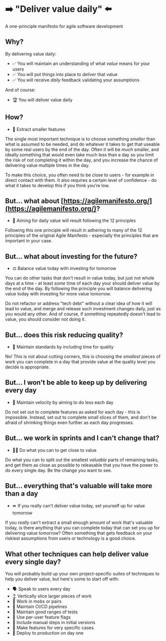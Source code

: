 # ➡️ "Deliver value daily" ⬅️

A one-principle manifesto for agile software development

## Why?

By delivering value daily:

- ✅ You will maintain an understanding of what _value_ means for your users<br>
- ✅ You will put things into place to _deliver_ that value<br>
- ✅ You will receive _daily_ feedback validating your assumptions

And of course:

- 🏆 You will deliver value daily

## How?

- 🔬 Extract smaller features

The single most important technique is to choose something _smaller_ than what is assumed to be needed, and do whatever it takes to get that useable by some real users by the end of the day. Often it will be _much_ smaller, and ideally something that would even take much less than a day so you limit the risk of not completing it within the day, and you increase the chance of delivering value multiple times in the day.

To make this choice, you often need to be close to users - for example in direct contact with them. It also requires a certain level of confidence - do what it takes to develop this if you think you're low.

## But... what about [https://agilemanifesto.org/](https://agilemanifesto.org/)?

- 🧭 Aiming for daily value will result following the 12 principles

Following this one principle will result in adhering to many of the 12 principles of the original Agile Manifesto - especially the principles that are important in your case.

## But... what about investing for the future?

- ⚖️ Balance value today with investing for tomorrow

You can do other tasks that don't result in value today, but just not whole days at a time - at least _some_ time of each day your should deliver value by the end of the day. By following the principle you will balance delivering value today with investing for more value tomorrow.

Do not refactor or address "tech debt" without a clear idea of how it will lead to value, and merge and release such investment changes daily, just as you would any other. And of course, if something repeatedly doesn't lead to value, you should consider not doing it.

## But... does this risk reducing quality?

- 🎩 Maintain standards by including time for quality

No! This is not about cutting corners, this is choosing the _smallest_ pieces of work you can complete in a day that provide value at the quality level you decide is appropriate.

## But... I won't be able to keep up by delivering every day

- 🐌 Maintain velocity by aiming to do less each day

Do not set out to complete features as asked for each day - this is impossible. Instead, set out to complete small slices of them, and don't be afraid of shrinking things even further as each day progresses.

## But... we work in sprints and I can't change that?

- 🫵🏻 Do what you can to get close to value

Do what you can to split out the smallest _valuable_ parts of remaining tasks, and get them as close as possible to releasable that you have the power to do every single day. Be the change you want to see.

## But... everything that's valuable will take more than a day

- ⏩ If you really can't deliver value today, set yourself up for value tomorrow

If you _really_ can't extract a small enough amount of work that's valuable today, is there anything that you can complete today that can set you up for delivering value tomorrow? Often something that gets feedback on your riskiest assumptions from users or technology is a good choice.

## What other techniques can help deliver value every single day?

You will probably build up your own project-specific suites of techniques to help you deliver value, but here's some to start off with:

- 🗣 Speak to users every day
- ↕️ Vertically slice larger pieces of work
- 👥 Work in mobs or pairs
- 🚛 Maintain CI/CD pipelines
- 📝 Maintain good ranges of tests
- 🚩 Use per-user feature flags
- 🔧 Include manual steps in initial versions
- 🎯 Make features for very specific cases
- 🏁 Deploy to production on day one

